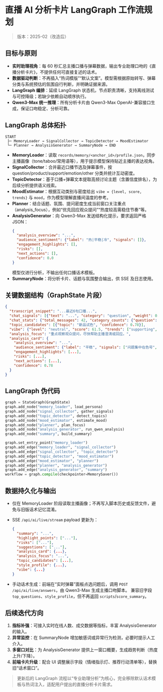 # 直播 AI 分析卡片 LangGraph 工作流规划

> 版本：2025-02（改造后）

## 目标与原则

- **实时助理视角**：每 60 秒汇总主播口播与弹幕数据，输出专业助理口吻的《直播分析卡片》，不提供任何可直接复述的话术。
- **数据驱动判断**：不再插入“热词模版”“默认文案”。模型需根据原始转写、弹幕分类与系统预估的氛围自行判断，并明确证据来源。
- **LangGraph 编排**：延续 LangGraph 状态机，节点职责清晰，支持离线测试与可控降级；若缺少依赖自动顺序执行。
- **Qwen3-Max 统一推理**：所有分析卡片由 Qwen3-Max OpenAI-兼容接口生成，保证口吻稳定、分析可靠。

## LangGraph 总体拓扑

```
START
 ├─ MemoryLoader → SignalCollector → TopicDetector → MoodEstimator
 └─ Planner → AnalysisGenerator → SummaryNode → END
```

- **MemoryLoader**：读取 `records/memory/<anchor_id>/profile.json`，同步主播画像（tone/taboo/常用语等），用于提示模型保持贴近主播的表达视角。
- **SignalCollector**：合并最近口播节选及弹幕事件，按 question/product/support/emotion/other 分类并统计互动密度。
- **TopicDetector**：基于口播+弹幕文本提取高频讨论主题（含置信度排名），为后续分析提供语义线索。
- **MoodEstimator**：根据互动类别与密度给出 `vibe = {level, score, trends}` 与 `mood`，作为模型理解直播间温度的参考。
- **Planner**：结合话题、氛围、提问密度生成当前窗口关注重点（analysis_focus），例如“优先回应观众提问”“热度较高需稳住节奏”等。
- **AnalysisGenerator**：向 Qwen3-Max 发送结构化提示，要求返回严格 JSON：
  ```json
  {
    "analysis_overview": "...",
    "audience_sentiment": {"label": "热|平稳|冷", "signals": []},
    "engagement_highlights": [],
    "risks": [],
    "next_actions": [],
    "confidence": 0.0
  }
  ```
  模型仅进行分析，不输出任何口播话术模板。
- **SummaryNode**：将分析卡片、话题与氛围整合输出，供 SSE 及日志使用。

## 关键数据结构（GraphState 片段）

```json
{
  "transcript_snippet": "...最近6句口播...",
  "chat_signals": [{"text": "...", "category": "question", "weight": 0.85}, ...],
  "chat_stats": {"total_messages": 42, "category_counts": {"question": 8, ...}},
  "topic_candidates": [{"topic": "新品试色", "confidence": 0.78}],
  "vibe": {"level": "neutral", "score": 61.5, "trends": ["supporting", "interaction_light"]},
  "analysis_focus": "重点观察观众提问，尽快帮助主播澄清或回应。",
  "analysis_card": {
    "analysis_overview": "...",
    "audience_sentiment": {"label": "平稳", "signals": ["问题集中在色号", "..."]},
    "engagement_highlights": [...],
    "risks": [...],
    "next_actions": [...],
    "confidence": 0.78
  }
}
```

## LangGraph 伪代码

```python
graph = StateGraph(GraphState)
graph.add_node("memory_loader", load_persona)
graph.add_node("signal_collector", gather_signals)
graph.add_node("topic_detector", detect_topics)
graph.add_node("mood_estimator", estimate_mood)
graph.add_node("planner", plan_focus)
graph.add_node("analysis_generator", run_qwen_analysis)
graph.add_node("summary", build_summary)

graph.set_entry_point("memory_loader")
graph.add_edge("memory_loader", "signal_collector")
graph.add_edge("signal_collector", "topic_detector")
graph.add_edge("topic_detector", "mood_estimator")
graph.add_edge("mood_estimator", "planner")
graph.add_edge("planner", "analysis_generator")
graph.add_edge("analysis_generator", "summary")
workflow = graph.compile(checkpointer=MemorySaver())
```

## 数据持久化与输出

- 仅在 MemoryLoader 阶段读取主播画像；不再写入脚本历史或反馈文件，避免与旧版话术记忆混淆。
- SSE `/api/ai/live/stream` payload 更新为：
  ```json
  {
    "summary": "...",
    "highlight_points": ["..."],
    "risks": ["..."],
    "suggestions": ["..."],
    "analysis_card": {...},
    "analysis_focus": "...",
    "topic_candidates": [...],
    "style_profile": {...},
    "vibe": {...}
  }
  ```

- 手动话术生成：前端在“实时弹幕”面板点选问题后，调用 `POST /api/ai/live/answers`，由 Qwen3-Max 生成主播口吻脚本。
  兼容旧字段 `top_questions`、`style_profile`，但不再返回 `scripts`/`score_summary`。

## 后续迭代方向

1. **指标补强**：可接入实时在线人数、成交数据等指标，丰富 AnalysisGenerator 的输入。
2. **异常监控**：在 SummaryNode 增加敏感词或异常行为检测，必要时提示人工介入。
3. **多窗口对比**：为 AnalysisGenerator 提供上一窗口概要，生成趋势判断（热度上升/下降）。
4. **前端卡片升级**：配合 UI 调整展示字段（情绪指示灯、推荐行动清单等），替换旧“话术窗口”。

> 更新后的 LangGraph 流程以“专业助理分析”为核心，完全移除默认话术模板与热词注入，适配用户提出的直播分析卡片需求。
